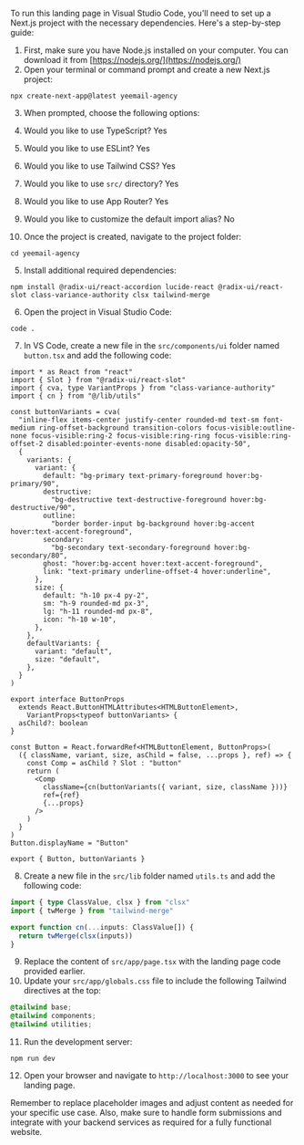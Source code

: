 To run this landing page in Visual Studio Code, you'll need to set up a Next.js project with the necessary dependencies. Here's a step-by-step guide:

1. First, make sure you have Node.js installed on your computer. You can download it from [https://nodejs.org/](https://nodejs.org/)
2. Open your terminal or command prompt and create a new Next.js project:


```shellscript
npx create-next-app@latest yeemail-agency
```

3. When prompted, choose the following options:

1. Would you like to use TypeScript? Yes
2. Would you like to use ESLint? Yes
3. Would you like to use Tailwind CSS? Yes
4. Would you like to use `src/` directory? Yes
5. Would you like to use App Router? Yes
6. Would you like to customize the default import alias? No



4. Once the project is created, navigate to the project folder:


```shellscript
cd yeemail-agency
```

5. Install additional required dependencies:


```shellscript
npm install @radix-ui/react-accordion lucide-react @radix-ui/react-slot class-variance-authority clsx tailwind-merge
```

6. Open the project in Visual Studio Code:


```shellscript
code .
```

7. In VS Code, create a new file in the `src/components/ui` folder named `button.tsx` and add the following code:


```typescriptreact
import * as React from "react"
import { Slot } from "@radix-ui/react-slot"
import { cva, type VariantProps } from "class-variance-authority"
import { cn } from "@/lib/utils"

const buttonVariants = cva(
  "inline-flex items-center justify-center rounded-md text-sm font-medium ring-offset-background transition-colors focus-visible:outline-none focus-visible:ring-2 focus-visible:ring-ring focus-visible:ring-offset-2 disabled:pointer-events-none disabled:opacity-50",
  {
    variants: {
      variant: {
        default: "bg-primary text-primary-foreground hover:bg-primary/90",
        destructive:
          "bg-destructive text-destructive-foreground hover:bg-destructive/90",
        outline:
          "border border-input bg-background hover:bg-accent hover:text-accent-foreground",
        secondary:
          "bg-secondary text-secondary-foreground hover:bg-secondary/80",
        ghost: "hover:bg-accent hover:text-accent-foreground",
        link: "text-primary underline-offset-4 hover:underline",
      },
      size: {
        default: "h-10 px-4 py-2",
        sm: "h-9 rounded-md px-3",
        lg: "h-11 rounded-md px-8",
        icon: "h-10 w-10",
      },
    },
    defaultVariants: {
      variant: "default",
      size: "default",
    },
  }
)

export interface ButtonProps
  extends React.ButtonHTMLAttributes<HTMLButtonElement>,
    VariantProps<typeof buttonVariants> {
  asChild?: boolean
}

const Button = React.forwardRef<HTMLButtonElement, ButtonProps>(
  ({ className, variant, size, asChild = false, ...props }, ref) => {
    const Comp = asChild ? Slot : "button"
    return (
      <Comp
        className={cn(buttonVariants({ variant, size, className }))}
        ref={ref}
        {...props}
      />
    )
  }
)
Button.displayName = "Button"

export { Button, buttonVariants }
```

8. Create a new file in the `src/lib` folder named `utils.ts` and add the following code:


```typescript
import { type ClassValue, clsx } from "clsx"
import { twMerge } from "tailwind-merge"

export function cn(...inputs: ClassValue[]) {
  return twMerge(clsx(inputs))
}
```

9. Replace the content of `src/app/page.tsx` with the landing page code provided earlier.
10. Update your `src/app/globals.css` file to include the following Tailwind directives at the top:


```css
@tailwind base;
@tailwind components;
@tailwind utilities;
```

11. Run the development server:


```shellscript
npm run dev
```

12. Open your browser and navigate to `http://localhost:3000` to see your landing page.


Remember to replace placeholder images and adjust content as needed for your specific use case. Also, make sure to handle form submissions and integrate with your backend services as required for a fully functional website.

